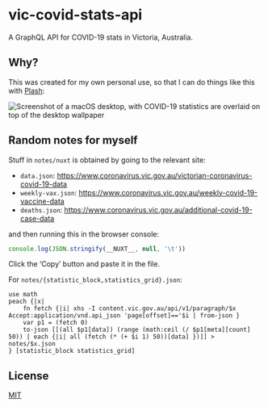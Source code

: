# vic-covid-stats-api

A GraphQL API for COVID-19 stats in Victoria, Australia.

## Why?

This was created for my own personal use, so that I can do things like this with
[Plash](https://sindresorhus.com/plash):

![Screenshot of a macOS desktop, with COVID-19 statistics are overlaid on top of the desktop wallpaper](./covid-stats-desktop.png)

## Random notes for myself

Stuff in `notes/nuxt` is obtained by going to the relevant site:

- `data.json`: <https://www.coronavirus.vic.gov.au/victorian-coronavirus-covid-19-data>
- `weekly-vax.json`: <https://www.coronavirus.vic.gov.au/weekly-covid-19-vaccine-data>
- `deaths.json`: <https://www.coronavirus.vic.gov.au/additional-covid-19-case-data>

and then running this in the browser console:

```js
console.log(JSON.stringify(__NUXT__, null, '\t'))
```

Click the ‘Copy’ button and paste it in the file.

For `notes/{statistic_block,statistics_grid}.json`:

```elv
use math
peach {|x|
	fn fetch {|i| xhs -I content.vic.gov.au/api/v1/paragraph/$x Accept:application/vnd.api_json 'page[offset]=='$i | from-json }
	var p1 = (fetch 0)
	to-json [[(all $p1[data]) (range (math:ceil (/ $p1[meta][count] 50)) | each {|i| all (fetch (* (+ $i 1) 50))[data] })]] > notes/$x.json
} [statistic_block statistics_grid]
```

## License

[MIT](LICENSE)
